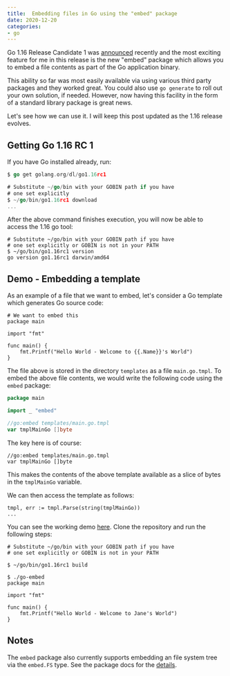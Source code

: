```yaml
---
title:  Embedding files in Go using the "embed" package
date: 2020-12-20
categories:
- go
---
```


Go 1.16 Release Candidate 1 was [announced](https://groups.google.com/g/golang-announce/c/U_FUHY4wuSc/m/3_Vw3oqpAgAJ) recently and the most
exciting feature for me in this release is the new "embed" package which allows you to embed a file contents
as part of the Go application binary. 

This ability so far was most easily available via using various third party packages and they worked great. 
You could also use `go generate` to roll out your own solution, if needed. However, now having this facility
in the form of a standard library package is great news.

Let's see how we can use it. I will keep this post updated as the 1.16 release
evolves.

## Getting Go 1.16 RC 1

If you have Go installed already, run:

```go
$ go get golang.org/dl/go1.16rc1

# Substitute ~/go/bin with your GOBIN path if you have
# one set explicitly
$ ~/go/bin/go1.16rc1 download 
...

```

After the above command finishes execution, you will now be able to access the 1.16 go tool:

```
# Substitute ~/go/bin with your GOBIN path if you have
# one set explicitly or GOBIN is not in your PATH
$ ~/go/bin/go1.16rc1 version
go version go1.16rc1 darwin/amd64
```


## Demo - Embedding a template

As an example of a file that we want to embed, let's consider a Go template
which generates Go source code:

```
# We want to embed this
package main

import "fmt"

func main() {
    fmt.Printf("Hello World - Welcome to {{.Name}}'s World")
}
```

The file above is stored in the directory `templates` as a file `main.go.tmpl`. 
To embed the above file contents, we would write the following code using the 
`embed` package:

```go
package main

import _ "embed"

//go:embed templates/main.go.tmpl
var tmplMainGo []byte
```

The key here is of course:

```
//go:embed templates/main.go.tmpl
var tmplMainGo []byte
```

This makes the contents of the above template available as a slice of bytes in
the `tmplMainGo` variable.

We can then access the template as follows:

```
tmpl, err := tmpl.Parse(string(tmplMainGo))
...
```

You can see the working demo [here](https://github.com/amitsaha/go-embed). Clone the repository and run the following steps:

```
# Substitute ~/go/bin with your GOBIN path if you have
# one set explicitly or GOBIN is not in your PATH

$ ~/go/bin/go1.16rc1 build

$ ./go-embed 
package main

import "fmt"

func main() {
    fmt.Printf("Hello World - Welcome to Jane's World")
}

```

## Notes

The `embed` package also currently supports embedding an file system tree via
the `embed.FS` type. See the package docs for the
[details](https://tip.golang.org/pkg/embed/).

